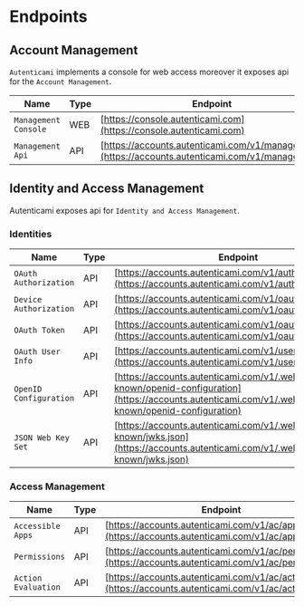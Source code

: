 # Endpoints

## Account Management

`Autenticami` implements a console for web access moreover it exposes api for the `Account Management`.

| Name                   |  Type | Endpoint                                                                                                                                      |
|----------------------- |-------|-----------------------------------------------------------------------------------------------------------------------------------------------|
| `Management Console`   |  WEB  | [https://console.autenticami.com](https://console.autenticami.com)                                                                            |
| `Management Api`       |  API  | [https://accounts.autenticami.com/v1/management](https://accounts.autenticami.com/v1/management)                                              |

## Identity and Access Management

Autenticami exposes api for `Identity and Access Management`.

### Identities

| Name                   |  Type | Endpoint                                                                                                                                      |
|----------------------- |-------|-----------------------------------------------------------------------------------------------------------------------------------------------|
| `OAuth Authorization`  |  API  | [https://accounts.autenticami.com/v1/authorize](https://accounts.autenticami.com/v1/authorize)                                                |
| `Device Authorization` |  API  | [https://accounts.autenticami.com/v1/oauth/device/code](https://accounts.autenticami.com/v1/oauth/device/code)                                |
| `OAuth Token`          |  API  | [https://accounts.autenticami.com/v1/oauth/token](https://accounts.autenticami.com/v1/oauth/token)                                            |
| `OAuth User Info`      |  API  | [https://accounts.autenticami.com/v1/userinfo](https://accounts.autenticami.com/v1/userinfo)                                                  |
| `OpenID Configuration` |  API  | [https://accounts.autenticami.com/v1/.well-known/openid-configuration](https://accounts.autenticami.com/v1/.well-known/openid-configuration)  |
| `JSON Web Key Set`     |  API  | [https://accounts.autenticami.com/v1/.well-known/jwks.json](https://accounts.autenticami.com/v1/.well-known/jwks.json)                        |

### Access Management

| Name                   |  Type | Endpoint                                                                                                                                      |
|----------------------- |-------|-----------------------------------------------------------------------------------------------------------------------------------------------|
| `Accessible Apps`      |  API  | [https://accounts.autenticami.com/v1/ac/apps](https://accounts.autenticami.com/v1/ac/apps)                                                  |
| `Permissions`          |  API  | [https://accounts.autenticami.com/v1/ac/permissions](https://accounts.autenticami.com/v1/ac/permissions)                                    |
| `Action Evaluation`    |  API  | [https://accounts.autenticami.com/v1/ac/action](https://accounts.autenticami.com/v1/ac/action)                                              |
